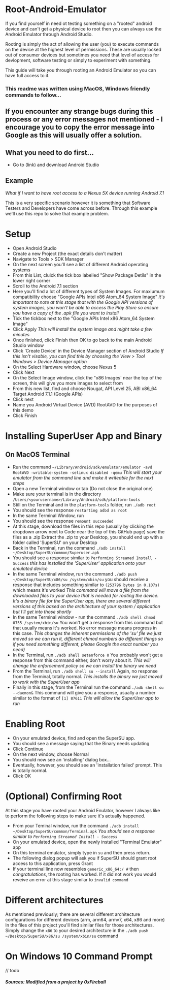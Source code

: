 # Root-Android-Emulator
If you find yourself in need ot testing something on a "rooted" android device and can't get a physical device to root then you can always use the Android Emulator through Android Studio.

Rooting is simply the act of allowing the user (you) to execute commands on the device at the highest level of permissions. These are usually locked out of consumer devices but sometimes you need that level of access for devlopment, software testing or simply to experiment with something.

This guide will take you through rooting an Android Emulator so you can have full access to it.

### This readme was written using MacOS, Windows friendly commands to follow...

## If you encounter any strange bugs during this process or any error messages not mentioned - I encourage you to copy the error message into Google as this will usually offer a solution.

## What you need to do first...
- Go to (link) and download Android Studio

## Example
_What if I want to have root access to a Nexus 5X device running Android 7.1_

This is a very specific scenario however it is something that Software Testers and Developers have come across before. Through this example we'll use this repo to solve that example problem.

# Setup

- Open Android Studio
- Create a new Project (the exact details don't matter)
- Navigate to Tools > SDK Manager
- On the next screen you'll see a list of different Android operating systems
- From this List, cluick the tick box labelled "Show Package Detils" in the lower right corner
- Scroll to the Android 7.1 section
- Here you'll find a lot of different types of System Images. For maxiumum compatibility choose "Google APIs Intel x86 Atom_64 System Image"
_it's important to note at this stage that with the Google API versions of system images, you won't be able to access the Play Store so ensure you have a copy of the .apk file you want to install_
- Tick the tickbox next to the "Google APIs Intel x86 Atom_64 System Image"
- Click Apply
_This will install the system image and might take a few minutes_
- Once finished, click Finish then OK to go back to the main Android Studio window
- Click 'Create Device' in the Device Manager section of Android Studio _If this isn't visable, you can find this by choosing the View > Tool Windows > Device Manager option_
- On the Select Hardware window, choose Nexus 5
- Click Next
- On the Select Image window, click the "x86 Images' near the top of the screen, this will give you more images to select from
- From this new list, find and choose Nougat, API Level 25, ABI x86_64 Target Android 7.1.1 (Google APIs)
- Click next 
- Name you Android Virtual Device (AVD) RootAVD for the purposes of this demo
- Click Finish

# Installing SuperUser App and Binary 
## On MacOS Terminal
- Run the command `~/Library/Android/sdk/emulator/emulator -avd RootAVD -writable-system -selinux disabled -qemu`
_This will start your emulator from the command line and make it writeable for the next steps_
- Open a new Terminal window or tab (Do not close the original one)
- Make sure your terminal is in the directory `/Users/<yourusername>/Library/Android/sdk/platform-tools`
- Still on the Terminal and in the `platform-tools` folder, run `./adb root`
- You should see the response `restarting adbd as root`
- In the same Terminal Window, run 
- You should see the response `remount succeeded`
- At this stage, download the files in this repo (usually by clicking the dropdown arrow next to Code near the top of this GitHub page) save the files as a .zip
Extract the .zip to your Desktop, you should end up with a folder called 'SuperSU' on your Desktop
- Back in the Terminal, run the command `./adb install ~/Desktop/SuperSU/common/Superuser.apk`
- You should see a response similar to `Performing Streamed Install - Success`
_this has installed the 'SuperUser' application onto your emulated device_
- In the same Terminal window, run the command `./adb push ~/Desktop/SuperSU/x86/su /system/xbin/su` you should receive a response that includes something similar to `(253796 bytes in 0.107s)` which means it's worked _This command will move a file from the downloaded files to your device that is needed for rooting the device. It's a binary file for the SuperUser app, there are several different versions of this based on the architecture of your system / application but I'll get into those shortly_
- In the same Terminal window - run the command `./adb shell chmod 0755 /system/xbin/su` You won't get a response from this command but that usually means it's worked. No error message means progress in this case. _This changes the inherent permissions of the 'su' file we just moved so we can run it, different chmod numbers do different things so if you need something different, please Google the exact number you need)_
- In the Terminal, run `./adb shell setenforce 0` You probably won't get a response from this command either, don't worry about it. _This will change the enforcement policy so we can install the binary we need_
- From the Terminal, run `./adb shell su --install` Again, no response from the Terminal, totally normal. _This installs the binary we just moved to work with the SuperUser app_
- Finally in this stage, from the Terminal run the command `./adb shell su --daemon&` This command will give you a response, usually a number similar to the format of `[1] 87611`  _This will allow the SuperUser app to run_

# Enabling Root
- On your emulated device, find and open the SuperSU app.
- You should see a message saying that the Binary needs updating
- Click Continue
- On the next window, choose Normal
- You should now see an 'installing' dialog box...
- Eventually, however, you should see an 'installation failed' prompt. This is totally normal.
- Click OK

# (Optional) Confirming Root
At this stage you have rooted your Android Enulator, however I always like to perform the following steps to make sure it's actually happened.

- From your Teminal window, run the command `./adb install ~/Desktop/SuperSU/common/Terminal.apk` _You should see a response similar to `Performing Streamed Install - Success`_
- On your emulated device, open the newly installed "Terminal Emulator" app
- On this terminal emulator, simply type in `su` and then press return.
- The following dialog popup will ask you if SuperSU should grant root access to this application, press Grant
- If your terminal line now resembles `generic_x86_64:/ #` then *congratulations*, the rooting has worked. If it did not work you would reveive an error at this stage similar to `invalid command`

# Different architectures
As mentioned previously; there are several different architecture configurations for different devices (arm, arm64, armv7, x64, x86 and more)  In the files of this project you'll find similar files for those architectures. Simply change the `x86` to your desired architecture in the `./adb push ~/Desktop/SuperSU/x86/su /system/xbin/su` command

# On Windows 10 Command Prompt
// todo

##### Sources: Modified from a project by 0xFireball